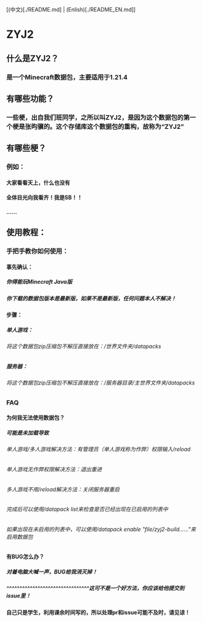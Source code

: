 [(中文)[./README.md] | (Enlish)[./README_EN.md]]
# ZYJ2
## 什么是ZYJ2？
### 是一个Minecraft数据包，主要适用于1.21.4
## 有哪些功能？
### 一些梗，出自我们班同学，之所以叫ZYJ2，是因为这个数据包的第一个梗是张昀骥的。这个存储库这个数据包的重构，故称为“ZYJ2”
## 有哪些梗？
### 例如：
#### 大家看看天上，什么也没有
#### 全体目光向我看齐！我是SB！！
#### ……
## 使用教程：
### 手把手教你如何使用：
#### 事先确认：
##### 你得能玩Minecraft Java版
##### 你下载的数据包版本是最新版，如果不是最新版，任何问题本人不解决！
#### 步骤：
##### 单人游戏：
###### 将这个数据包zip压缩包不解压直接放在：/世界文件夹/datapacks
##### 服务器：
###### 将这个数据包zip压缩包不解压直接放在：/服务器目录/主世界文件夹/datapacks
### FAQ
#### 为何我无法使用数据包？
##### 可能是未加载导致
###### 单人游戏/多人游戏解决方法：有管理员（单人游戏称为作弊）权限输入/reload
###### 单人游戏无作弊权限解决方法：退出重进
###### 多人游戏不用/reload解决方法：关闭服务器重启
###### 完成后可以使用/datapack list来检查是否已经出现在已启用的列表中
###### 如果出现在未启用的列表中，可以使用/datapack enable "file/zyj2-build......"来启用数据包
#### 有BUG怎么办？
##### 对着电脑大喊一声，BUG给我消灭掉！
##### ^^^^^^^^^^^^^^^^^^^^^^^^^^^^^^^^这可不是一个好方法，你应该给他提交到issue里！
#### 自己只是学生，利用课余时间写的，所以处理pr和issue可能不及时，请见谅！
